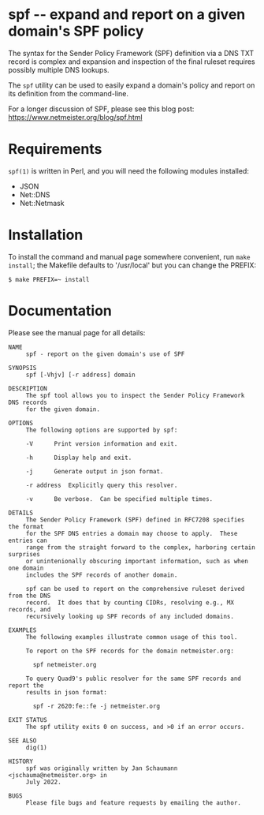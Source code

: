 # spf -- expand and report on a given domain's SPF policy

The syntax for the Sender Policy Framework (SPF)
definition via a DNS TXT record is complex and
expansion and inspection of the final ruleset requires
possibly multiple DNS lookups.

The `spf` utility can be used to easily expand a
domain's policy and report on its definition from the
command-line.

For a longer discussion of SPF, please see this blog
post:
https://www.netmeister.org/blog/spf.html

Requirements
============

`spf(1)` is written in Perl, and you will need
the following modules installed:

* JSON
* Net::DNS
* Net::Netmask

Installation
============

To install the command and manual page somewhere
convenient, run `make install`; the Makefile defaults
to '/usr/local' but you can change the PREFIX:

```
$ make PREFIX=~ install
```

Documentation
=============

Please see the manual page for all details:


```
NAME
     spf - report on the given domain's use of SPF

SYNOPSIS
     spf [-Vhjv] [-r address] domain

DESCRIPTION
     The spf tool allows you to inspect the Sender Policy Framework DNS records
     for the given domain.

OPTIONS
     The following options are supported by spf:

     -V		 Print version information and exit.

     -h		 Display help and exit.

     -j		 Generate output in json format.

     -r address	 Explicitly query this resolver.

     -v		 Be verbose.  Can be specified multiple times.

DETAILS
     The Sender Policy Framework (SPF) defined in RFC7208 specifies the format
     for the SPF DNS entries a domain may choose to apply.  These entries can
     range from the straight forward to the complex, harboring certain surprises
     or unintenionally obscuring important information, such as when one domain
     includes the SPF records of another domain.

     spf can be used to report on the comprehensive ruleset derived from the DNS
     record.  It does that by counting CIDRs, resolving e.g., MX records, and
     recursively looking up SPF records of any included domains.

EXAMPLES
     The following examples illustrate common usage of this tool.

     To report on the SPF records for the domain netmeister.org:

	   spf netmeister.org

     To query Quad9's public resolver for the same SPF records and report the
     results in json format:

	   spf -r 2620:fe::fe -j netmeister.org

EXIT STATUS
     The spf utility exits 0 on success, and >0 if an error occurs.

SEE ALSO
     dig(1)

HISTORY
     spf was originally written by Jan Schaumann <jschauma@netmeister.org> in
     July 2022.

BUGS
     Please file bugs and feature requests by emailing the author.
```
